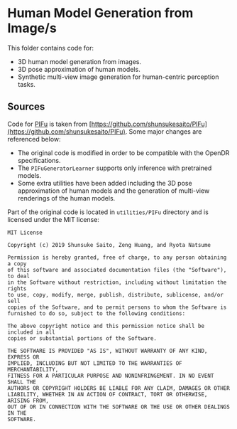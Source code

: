 # Human Model Generation from Image/s

This folder contains code for:
*  3D human model generation from images.
*  3D pose approximation of human models.
*  Synthetic multi-view image generation for human-centric perception tasks.

## Sources

Code for [PIFu](https://arxiv.org/abs/1905.05172) is taken from [https://github.com/shunsukesaito/PIFu](https://github.com/shunsukesaito/PIFu).
Some major changes are referenced below:
*  The original code is modified in order to be compatible with the OpenDR specifications.
*  The ```PIFuGeneratorLearner``` supports only inference with pretrained models.
*  Some extra utilities have been added including the 3D pose approximation of human models and the generation of multi-view renderings of the human models.

Part of the original code is located in ```utilities/PIFu``` directory and is licensed under the MIT license:
```
MIT License

Copyright (c) 2019 Shunsuke Saito, Zeng Huang, and Ryota Natsume

Permission is hereby granted, free of charge, to any person obtaining a copy
of this software and associated documentation files (the "Software"), to deal
in the Software without restriction, including without limitation the rights
to use, copy, modify, merge, publish, distribute, sublicense, and/or sell
copies of the Software, and to permit persons to whom the Software is
furnished to do so, subject to the following conditions:

The above copyright notice and this permission notice shall be included in all
copies or substantial portions of the Software.

THE SOFTWARE IS PROVIDED "AS IS", WITHOUT WARRANTY OF ANY KIND, EXPRESS OR
IMPLIED, INCLUDING BUT NOT LIMITED TO THE WARRANTIES OF MERCHANTABILITY,
FITNESS FOR A PARTICULAR PURPOSE AND NONINFRINGEMENT. IN NO EVENT SHALL THE
AUTHORS OR COPYRIGHT HOLDERS BE LIABLE FOR ANY CLAIM, DAMAGES OR OTHER
LIABILITY, WHETHER IN AN ACTION OF CONTRACT, TORT OR OTHERWISE, ARISING FROM,
OUT OF OR IN CONNECTION WITH THE SOFTWARE OR THE USE OR OTHER DEALINGS IN THE
SOFTWARE.

```
